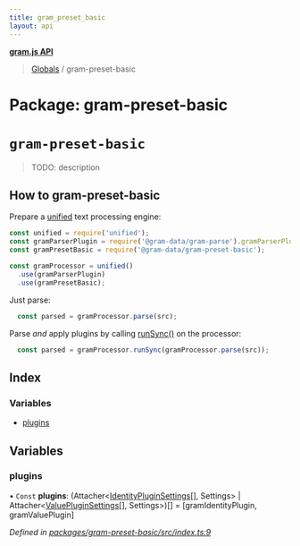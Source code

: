 ```yaml
---
title: gram_preset_basic
layout: api
---
```


**[gram.js API](../README.md)**

> [Globals](../globals.md) / gram-preset-basic

# Package: gram-preset-basic

# `gram-preset-basic`

> TODO: description

## How to gram-preset-basic

Prepare a [unified](https://github.com/unifiedjs/unified) text processing engine:

``` javascript
const unified = require('unified');
const gramParserPlugin = require('@gram-data/gram-parse').gramParserPlugin;
const gramPresetBasic = require('@gram-data/gram-preset-basic');

const gramProcessor = unified()
  .use(gramParserPlugin)
  .use(gramPresetBasic);

```

Just parse:

``` javascript
  const parsed = gramProcessor.parse(src);
```

Parse _and_ apply plugins by calling [runSync()](https://github.com/unifiedjs/unified#processorrunsyncnode-file) 
on the processor:

``` javascript
  const parsed = gramProcessor.runSync(gramProcessor.parse(src));
```

## Index

### Variables

* [plugins](gram_preset_basic.md#plugins)

## Variables

### plugins

• `Const` **plugins**: (Attacher<[IdentityPluginSettings](../interfaces/gram_identity.identitypluginsettings.md)[], Settings\> \| Attacher<[ValuePluginSettings](../interfaces/gram_value.valuepluginsettings.md)[], Settings\>)[] = [gramIdentityPlugin, gramValuePlugin]

*Defined in [packages/gram-preset-basic/src/index.ts:9](https://github.com/gram-data/gram-js/blob/594b46d/packages/gram-preset-basic/src/index.ts#L9)*
